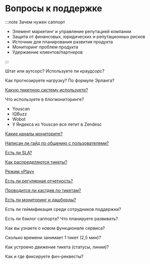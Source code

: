 # Вопросы к поддержке

:::note Зачем нужен саппорт

- Элемент маркетинг и управление репутацией компании
- Защита от финансовых, юридических и репутационных рисков
- Источник для планирования развития продукта
- Мониторинг проблем продукта
- Удержаение клиентов/партнеров

:::

Штат или аутсорс? Используете ли краудсорс?

Как прогнозируете нагрузку? По формуле Эрланга?

[Какую тикетную систему используете?](./tickets.md)

Что используете в блогмониторинге?
- Youscan
- IQBuzz
- Wobot
- У Яндекса из Youscan все летит в Zendesc

[Какие каналы мониторите?](./channels.md)

[Написан ли гайд по общению с пользователями?](./guideline.md)

[Есть ли SLA?](./sla.md)

[Как распределяются тикеты?](./distribution-tickets.md)

[Режим «Play»](./play.md)

[Есть ли регулярная отчетность?](./feedback.md)

[Проводится ли кастдев по тикетам?](./custdev.md)

[Есть ли мониторинг и дашборды?](./monitoring.md)

Есть ли геймификация среди сотрудников поддержки?

Есть ли бэклог саппорта? Что планируете развивать?

Как вы узнаете о новом функционале сервиса?

Сколько времени занимает 1 тикет (2,5 мин)?

Как устроено движение тикета (статусы, линии)?

Как и где фиксируете фич-реквесты?



